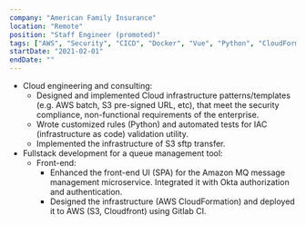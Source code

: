 ```yaml
---
company: "American Family Insurance"
location: "Remote"
position: "Staff Engineer (promoted)"
tags: ["AWS", "Security", "CICD", "Docker", "Vue", "Python", "CloudFormation"]
startDate: "2021-02-01"
endDate: ""
---
```


- Cloud engineering and consulting:
    * Designed and implemented Cloud infrastructure patterns/templates (e.g. AWS batch, S3 pre-signed URL, etc), that meet the security compliance, non-functional requirements of the enterprise. 
    * Wrote customized rules (Python) and automated tests for IAC (infrastructure as code) validation utility.
    * Implemented the infrastructure of S3 sftp transfer.
- Fullstack development for a queue management tool:
    * Front-end:
        - Enhanced the front-end UI (SPA) for the Amazon MQ message management microservice.
Integrated it with Okta authorization and authentication.
        - Designed the infrastructure (AWS CloudFormation) and deployed it to AWS (S3, Cloudfront) using Gitlab CI.
